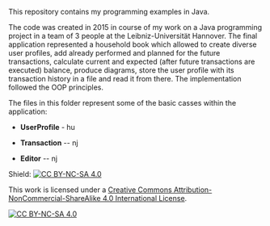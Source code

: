 This repository contains my programming examples in Java. 

The code was created in 2015 in course of my work on a Java programming project in a team of 3 people
at the Leibniz-Universität Hannover. The final application represented a household book which allowed 
to create diverse user profiles, add already performed and planned for the future transactions, calculate
current and expected (after future transactions are executed) balance, produce diagrams, store the user
profile with its transaction history in a file and read it from there. The implementation followed the
OOP principles.

The files in this folder represent some of the basic casses within the application:

+ **UserProfile** - hu

+ **Transaction** -- nj 

+ **Editor** -- nj



Shield: [![CC BY-NC-SA 4.0][cc-by-nc-sa-shield]][cc-by-nc-sa]

This work is licensed under a
[Creative Commons Attribution-NonCommercial-ShareAlike 4.0 International License][cc-by-nc-sa].

[![CC BY-NC-SA 4.0][cc-by-nc-sa-image]][cc-by-nc-sa]

[cc-by-nc-sa]: http://creativecommons.org/licenses/by-nc-sa/4.0/
[cc-by-nc-sa-image]: https://licensebuttons.net/l/by-nc-sa/4.0/88x31.png
[cc-by-nc-sa-shield]: https://img.shields.io/badge/License-CC%20BY--NC--SA%204.0-lightgrey.svg
